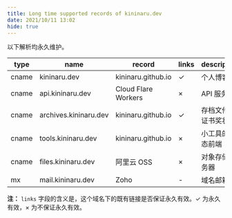 ```yaml
---
title: Long time supported records of kininaru.dev
date: 2021/10/11 13:02
hide: true
---
```


以下解析均永久维护。

| type  | name                  | record              | links | description          |
| ----- | --------------------- | ------------------- | ----- | -------------------- |
| cname | kininaru.dev          | kininaru.github.io  | ✓     | 个人博客             |
| cname | api.kininaru.dev      | Cloud Flare Workers | ×     | API 服务器           |
| cname | archives.kininaru.dev | kininaru.github.io  | ✓     | 存档文件，证书奖状等 |
| cname | tools.kininaru.dev    | kininaru.github.io  | ×     | 小工具的静态前端     |
| cname | files.kininaru.dev    | 阿里云 OSS          | ×     | 对象存储服务器       |
| mx    | mail.kininaru.dev     | Zoho                | -     | 域名邮箱             |

**注：** `links` 字段的含义是，这个域名下的既有链接是否保证永久有效。✓ 为永久有效，× 为不保证永久有效。